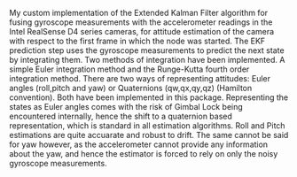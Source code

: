 My custom implementation of the Extended Kalman Filter algorithm for fusing gyroscope measurements with the accelerometer readings in the Intel RealSense D4 series cameras, for attitude estimation of the camera with respect to the first frame in which the node was started. The EKF prediction step uses the gyroscope measurements to predict the next state by integrating them. Two methods of integration have been implemented. A simple Euler integration method and the Runge-Kutta fourth order integration method. There are two ways of representing attitudes: Euler angles (roll,pitch and yaw) or Quaternions (qw,qx,qy,qz) (Hamilton convention). Both have been implemented in this package. Representing the states as Euler angles comes with the risk of Gimbal Lock being encountered internally, hence the shift to a quaternion based representation, which is standard in all estimation algorithms. Roll and Pitch estimations are quite accuarate and robust to drift. The same cannot be said for yaw however, as the accelerometer cannot provide any information about the yaw, and hence the estimator is forced to rely on only the noisy gyroscope measurements.
